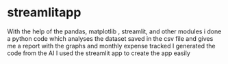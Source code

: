 # streamlitapp
With the help of the pandas, matplotlib , streamlit, and other modules i done a python code which analyses the dataset saved in the csv file and gives me a report with the graphs and monthly expense tracked
I generated the code from the AI 
I used the streamlit app to create the app easily
